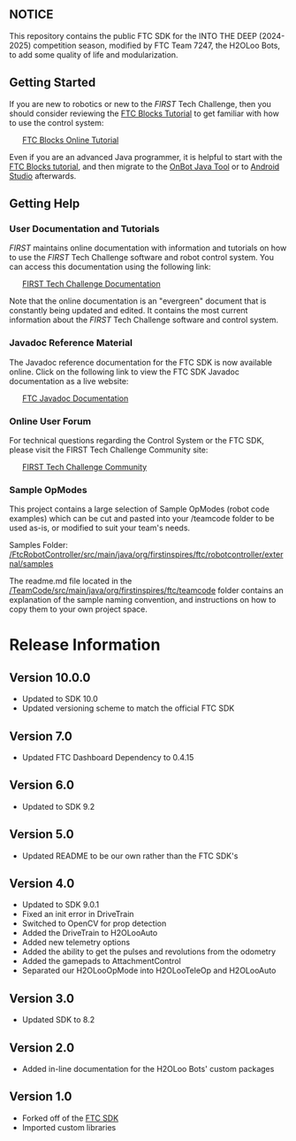 ## NOTICE

This repository contains the public FTC SDK for the INTO THE DEEP (2024-2025) competition season, modified by FTC Team 7247, the H2OLoo Bots, to add some quality of life and modularization.

## Getting Started
If you are new to robotics or new to the *FIRST* Tech Challenge, then you should consider reviewing the [FTC Blocks Tutorial](https://ftc-docs.firstinspires.org/programming_resources/blocks/Blocks-Tutorial.html) to get familiar with how to use the control system:

&nbsp;&nbsp;&nbsp;&nbsp;&nbsp;&nbsp;[FTC Blocks Online Tutorial](https://ftc-docs.firstinspires.org/programming_resources/blocks/Blocks-Tutorial.html)

Even if you are an advanced Java programmer, it is helpful to start with the [FTC Blocks tutorial](https://ftc-docs.firstinspires.org/programming_resources/blocks/Blocks-Tutorial.html), and then migrate to the [OnBot Java Tool](https://ftc-docs.firstinspires.org/programming_resources/onbot_java/OnBot-Java-Tutorial.html) or to [Android Studio](https://ftc-docs.firstinspires.org/programming_resources/android_studio_java/Android-Studio-Tutorial.html) afterwards.

## Getting Help
### User Documentation and Tutorials
*FIRST* maintains online documentation with information and tutorials on how to use the *FIRST* Tech Challenge software and robot control system.  You can access this documentation using the following link:

&nbsp;&nbsp;&nbsp;&nbsp;&nbsp;&nbsp;[FIRST Tech Challenge Documentation](https://ftc-docs.firstinspires.org/index.html)

Note that the online documentation is an "evergreen" document that is constantly being updated and edited.  It contains the most current information about the *FIRST* Tech Challenge software and control system.

### Javadoc Reference Material
The Javadoc reference documentation for the FTC SDK is now available online.  Click on the following link to view the FTC SDK Javadoc documentation as a live website:

&nbsp;&nbsp;&nbsp;&nbsp;&nbsp;&nbsp;[FTC Javadoc Documentation](https://javadoc.io/doc/org.firstinspires.ftc)

### Online User Forum
For technical questions regarding the Control System or the FTC SDK, please visit the FIRST Tech Challenge Community site:

&nbsp;&nbsp;&nbsp;&nbsp;&nbsp;&nbsp;[FIRST Tech Challenge Community](https://ftc-community.firstinspires.org/)

### Sample OpModes
This project contains a large selection of Sample OpModes (robot code examples) which can be cut and pasted into your /teamcode folder to be used as-is, or modified to suit your team's needs.

Samples Folder: &nbsp;&nbsp; [/FtcRobotController/src/main/java/org/firstinspires/ftc/robotcontroller/external/samples](FtcRobotController/src/main/java/org/firstinspires/ftc/robotcontroller/external/samples)

The readme.md file located in the [/TeamCode/src/main/java/org/firstinspires/ftc/teamcode](TeamCode/src/main/java/org/firstinspires/ftc/teamcode) folder contains an explanation of the sample naming convention, and instructions on how to copy them to your own project space.

# Release Information

## Version 10.0.0

* Updated to SDK 10.0
* Updated versioning scheme to match the official FTC SDK

## Version 7.0

* Updated FTC Dashboard Dependency to 0.4.15

## Version 6.0

* Updated to SDK 9.2

## Version 5.0

* Updated README to be our own rather than the FTC SDK's

## Version 4.0

* Updated to SDK 9.0.1
* Fixed an init error in DriveTrain
* Switched to OpenCV for prop detection
* Added the DriveTrain to H2OLooAuto
* Added new telemetry options
* Added the ability to get the pulses and revolutions from the odometry
* Added the gamepads to AttachmentControl
* Separated our H2OLooOpMode into H2OLooTeleOp and H2OLooAuto

## Version 3.0

* Updated SDK to 8.2

## Version 2.0

* Added in-line documentation for the H2OLoo Bots' custom packages

## Version 1.0

* Forked off of the [FTC SDK](https://github.com/FIRST-Tech-Challenge/FtcRobotController)
* Imported custom libraries